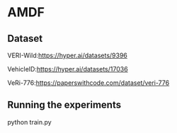 # AMDF
## Dataset
VERI-Wild:https://hyper.ai/datasets/9396

VehicleID:https://hyper.ai/datasets/17036

VeRi-776:https://paperswithcode.com/dataset/veri-776
## Running the experiments
python train.py
